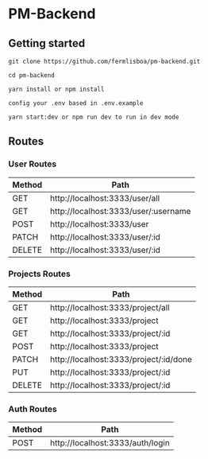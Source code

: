 # PM-Backend



## Getting started

```
git clone https://github.com/fermlisboa/pm-backend.git
```

```
cd pm-backend
```
```
yarn install or npm install
```
```
config your .env based in .env.example
```
```
yarn start:dev or npm run dev to run in dev mode
```


## Routes

### User Routes

| Method | Path                                   |
| ------ | -------------------------------------- |
| GET    | http://localhost:3333/user/all         |
| GET    | http://localhost:3333/user/:username   |
| POST   | http://localhost:3333/user             |
| PATCH  | http://localhost:3333/user/:id         |
| DELETE | http://localhost:3333/user/:id         |


### Projects Routes

| Method | Path                                   |
| ------ | -------------------------------------- |
| GET    | http://localhost:3333/project/all      |
| GET    | http://localhost:3333/project          |
| GET    | http://localhost:3333/project/:id      |
| POST   | http://localhost:3333/project          |
| PATCH  | http://localhost:3333/project/:id/done |
| PUT    | http://localhost:3333/project/:id      |
| DELETE | http://localhost:3333/project/:id      |

### Auth Routes

| Method | Path                                   |
| ------ | -------------------------------------- |
| POST   | http://localhost:3333/auth/login       |